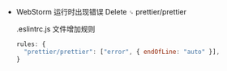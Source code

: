 - WebStorm 运行时出现错误 Delete `␍`  prettier/prettier

  .eslintrc.js 文件增加规则

  ```js
  rules: {
    "prettier/prettier": ["error", { endOfLine: "auto" }],
  }
  ```